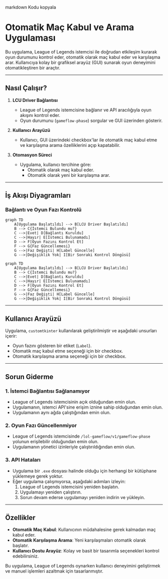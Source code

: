 
markdown
Kodu kopyala
# Otomatik Maç Kabul ve Arama Uygulaması

Bu uygulama, League of Legends istemcisi ile doğrudan etkileşim kurarak oyun durumunu kontrol eder, otomatik olarak maç kabul eder ve karşılaşma arar. Kullanıcıya kolay bir grafiksel arayüz (GUI) sunarak oyun deneyimini otomatikleştiren bir araçtır.

---

## Nasıl Çalışır?

1. **LCU Driver Bağlantısı**
   - League of Legends istemcisine bağlanır ve API aracılığıyla oyun akışını kontrol eder.
   - Oyun durumunu (`gameflow-phase`) sorgular ve GUI üzerinden gösterir.

2. **Kullanıcı Arayüzü**
   - Kullanıcı, GUI üzerindeki checkbox'lar ile otomatik maç kabul etme ve karşılaşma arama özelliklerini açıp kapatabilir.

3. **Otomasyon Süreci**
   - Uygulama, kullanıcı tercihine göre:
     - Otomatik olarak maç kabul eder.
     - Otomatik olarak yeni bir karşılaşma arar.

---

## İş Akışı Diyagramları

### Bağlantı ve Oyun Fazı Kontrolü

```mermaid
graph TD
    A[Uygulama Başlatıldı] --> B[LCU Driver Başlatıldı]
    B --> C{İstemci Bulundu mu?}
    C -->|Evet| D[Bağlantı Kuruldu]
    C -->|Hayır| E[İstemci Bulunamadı]
    D --> F[Oyun Fazını Kontrol Et]
    F --> G{Faz Güncellemesi}
    G -->|Faz Değişti| H[Label Güncelle]
    G -->|Değişiklik Yok| I[Bir Sonraki Kontrol Döngüsü]
```
```mermaid
graph TD
    A[Uygulama Başlatıldı] --> B[LCU Driver Başlatıldı]
    B --> C{İstemci Bulundu mu?}
    C -->|Evet| D[Bağlantı Kuruldu]
    C -->|Hayır| E[İstemci Bulunamadı]
    D --> F[Oyun Fazını Kontrol Et]
    F --> G{Faz Güncellemesi}
    G -->|Faz Değişti| H[Label Güncelle]
    G -->|Değişiklik Yok| I[Bir Sonraki Kontrol Döngüsü]
```

---

## Kullanıcı Arayüzü

Uygulama, `customtkinter` kullanılarak geliştirilmiştir ve aşağıdaki unsurları içerir:
- Oyun fazını gösteren bir etiket (`Label`).
- Otomatik maç kabul etme seçeneği için bir checkbox.
- Otomatik karşılaşma arama seçeneği için bir checkbox.

---

## Sorun Giderme

### 1. **İstemci Bağlantısı Sağlanamıyor**
- League of Legends istemcisinin açık olduğundan emin olun.
- Uygulamanın, istemci API'sine erişim iznine sahip olduğundan emin olun.
- Uygulamanın aynı ağda çalıştığından emin olun.

### 2. **Oyun Fazı Güncellenmiyor**
- League of Legends istemcisinde `/lol-gameflow/v1/gameflow-phase` yolunun erişilebilir olduğundan emin olun.
- Uygulamanın yönetici izinleriyle çalıştırıldığından emin olun.

### 3. **API Hataları**
- Uygulama bir `.exe` dosyası halinde olduğu için herhangi bir kütüphane yüklemeye gerek yoktur.
- Eğer uygulama çalışmıyorsa, aşağıdaki adımları izleyin:
  1. League of Legends istemcisini yeniden başlatın.
  2. Uygulamayı yeniden çalıştırın.
  3. Sorun devam ederse uygulamayı yeniden indirin ve yükleyin.

---

## Özellikler

- **Otomatik Maç Kabul**: Kullanıcının müdahalesine gerek kalmadan maç kabul eder.
- **Otomatik Karşılaşma Arama**: Yeni karşılaşmaları otomatik olarak başlatır.
- **Kullanıcı Dostu Arayüz**: Kolay ve basit bir tasarımla seçenekleri kontrol edebilirsiniz.

Bu uygulama, League of Legends oynarken kullanıcı deneyimini geliştirmek ve manuel işlemleri azaltmak için tasarlanmıştır.
